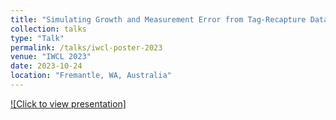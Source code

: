 ```yaml
---
title: "Simulating Growth and Measurement Error from Tag-Recapture Data"
collection: talks
type: "Talk"
permalink: /talks/iwcl-poster-2023
venue: "IWCL 2023"
date: 2023-10-24
location: "Fremantle, WA, Australia"
---
```


[![Click to view presentation]](https://everett-rzeszow.github.io/files/Measurement_Error_IWCL.pdf "Simulating Growth and Measurement Error from Tag-Recapture Data")
